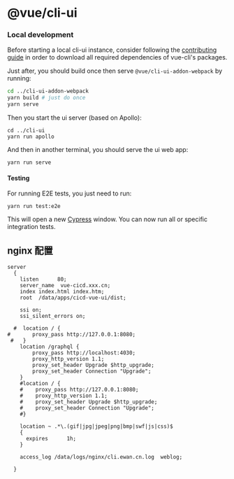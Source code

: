 # @vue/cli-ui

### Local development

Before starting a local cli-ui instance,
consider following the [contributing guide](https://github.com/vuejs/vue-cli/blob/dev/.github/CONTRIBUTING.md)
in order to download all required dependencies of vue-cli's packages.

Just after, you should build once then serve `@vue/cli-ui-addon-webpack` by running:
```bash
cd ../cli-ui-addon-webpack
yarn build # just do once
yarn serve
```

Then you start the ui server (based on Apollo):

```
cd ../cli-ui
yarn run apollo
```

And then in another terminal, you should serve the ui web app:

```
yarn run serve
```

#### Testing

For running E2E tests, you just need to run:

```
yarn run test:e2e
```

This will open a new [Cypress](https://www.cypress.io/) window.
You can now run all or specific integration tests.


## nginx 配置
```
server
  {
    listen      80;
    server_name  vue-cicd.xxx.cn;
    index index.html index.htm;
    root  /data/apps/cicd-vue-ui/dist;

    ssi on;
    ssi_silent_errors on;

  #  location / {
#       proxy_pass http://127.0.0.1:8080;
 #   }
    location /graphql {
        proxy_pass http://localhost:4030;
        proxy_http_version 1.1;
        proxy_set_header Upgrade $http_upgrade;
        proxy_set_header Connection "Upgrade";
    }
    #location / {
    #    proxy_pass http://127.0.0.1:8080;
    #    proxy_http_version 1.1;
    #    proxy_set_header Upgrade $http_upgrade;
    #    proxy_set_header Connection "Upgrade";
    #}

    location ~ .*\.(gif|jpg|jpeg|png|bmp|swf|js|css)$
    {
      expires      1h;
    }

    access_log /data/logs/nginx/cli.ewan.cn.log  weblog;

  }

```